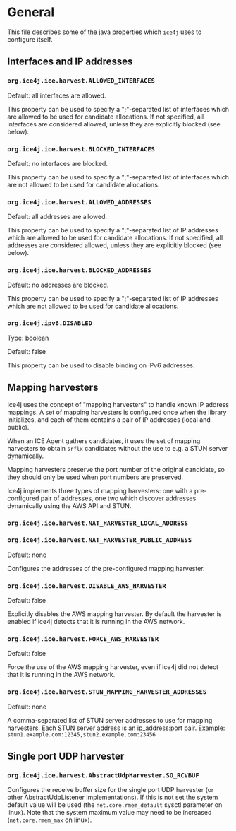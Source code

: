 # General
This file describes some of the java properties which ```ice4j``` uses
to configure itself.

## Interfaces and IP addresses

### ```org.ice4j.ice.harvest.ALLOWED_INTERFACES```
Default: all interfaces are allowed.

This property can be used to specify a ";"-separated list of interfaces which are
allowed to be used for candidate allocations. If not specified, all interfaces are
considered allowed, unless they are explicitly blocked (see below).

### ```org.ice4j.ice.harvest.BLOCKED_INTERFACES```
Default: no interfaces are blocked.

This property can be used to specify a ";"-separated list of interfaces which are
not allowed to be used for candidate allocations. 

### ```org.ice4j.ice.harvest.ALLOWED_ADDRESSES```
Default: all addresses are allowed.

This property can be used to specify a ";"-separated list of IP addresses which
are allowed to be used for candidate allocations. If not specified, all addresses
are considered allowed, unless they are explicitly blocked (see below).

### ```org.ice4j.ice.harvest.BLOCKED_ADDRESSES```
Default: no addresses are blocked.

This property can be used to specify a ";"-separated list of IP addresses which
are not allowed to be used for candidate allocations. 

### ```org.ice4j.ipv6.DISABLED```
Type: boolean

Default: false

This property can be used to disable binding on IPv6 addresses.


## Mapping harvesters
Ice4j uses the concept of "mapping harvesters" to handle known IP address
mappings. A set of mapping harvesters is configured once when the library
initializes, and each of them contains a pair of IP addresses (local and public).

When an ICE Agent gathers candidates, it uses the set of mapping harvesters
to obtain ```srflx``` candidates without the use to e.g. a STUN server dynamically.

Mapping harvesters preserve the port number of the original candidate, so they should
only be used when port numbers are preserved.

Ice4j implements three types of mapping harvesters: one with a pre-configured pair of 
addresses, one two which discover addresses dynamically using the AWS API and STUN.


### ```org.ice4j.ice.harvest.NAT_HARVESTER_LOCAL_ADDRESS```
### ```org.ice4j.ice.harvest.NAT_HARVESTER_PUBLIC_ADDRESS```
Default: none

Configures the addresses of the pre-configured mapping harvester.

### ```org.ice4j.ice.harvest.DISABLE_AWS_HARVESTER```
Default: false

Explicitly disables the AWS mapping harvester. By default the harvester
is enabled if ice4j detects that it is running in the AWS network.

### ```org.ice4j.ice.harvest.FORCE_AWS_HARVESTER```
Default: false

Force the use of the AWS mapping harvester, even if ice4j did not detect
that it is running in the AWS network.

### ```org.ice4j.ice.harvest.STUN_MAPPING_HARVESTER_ADDRESSES```
Default: none

A comma-separated list of STUN server addresses to use for mapping harvesters.
Each STUN server address is an ip_address:port pair.
Example: ```stun1.example.com:12345,stun2.example.com:23456```

## Single port UDP harvester
### ```org.ice4j.ice.harvest.AbstractUdpHarvester.SO_RCVBUF```
Configures the receive buffer size for the single port UDP harvester
(or other AbstractUdpListener implementations). If this is not set
the system default value will be used (the ```net.core.rmem_default```
sysctl parameter on linux). Note that the system maximum value may need to
be increased (```net.core.rmem_max``` on linux).
